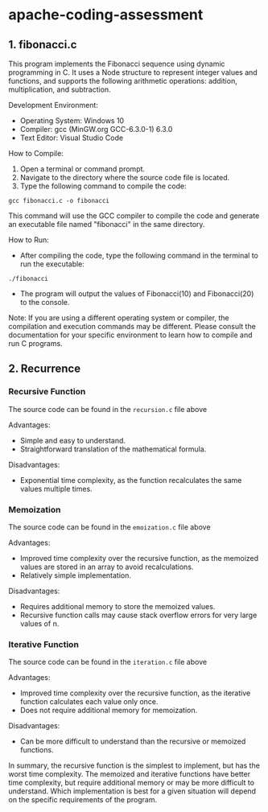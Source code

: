 # apache-coding-assessment

## 1. fibonacci.c
This program implements the Fibonacci sequence using dynamic programming in C. It uses a Node structure to represent integer values and functions, and supports the following arithmetic operations: addition, multiplication, and subtraction.

Development Environment:

-   Operating System: Windows 10
-   Compiler: gcc (MinGW.org GCC-6.3.0-1) 6.3.0
-   Text Editor: Visual Studio Code

How to Compile:

1.  Open a terminal or command prompt.
2.  Navigate to the directory where the source code file is located.
3.  Type the following command to compile the code:

`gcc fibonacci.c -o fibonacci`

This command will use the GCC compiler to compile the code and generate an executable file named "fibonacci" in the same directory.

How to Run:

-  After compiling the code, type the following command in the terminal to run the executable:

`./fibonacci`

-  The program will output the values of Fibonacci(10) and Fibonacci(20) to the console.

Note: If you are using a different operating system or compiler, the compilation and execution commands may be different. Please consult the documentation for your specific environment to learn how to compile and run C programs.

## 2. Recurrence
### Recursive Function

The source code can be found in the `recursion.c` file above

Advantages:

-   Simple and easy to understand.
-   Straightforward translation of the mathematical formula.

Disadvantages:

-   Exponential time complexity, as the function recalculates the same values multiple times.

### Memoization

The source code can be found in the `emoization.c` file above

Advantages:

-   Improved time complexity over the recursive function, as the memoized values are stored in an array to avoid recalculations.
-   Relatively simple implementation.

Disadvantages:

-   Requires additional memory to store the memoized values.
-   Recursive function calls may cause stack overflow errors for very large values of n.

### Iterative Function

The source code can be found in the `iteration.c` file above


Advantages:

-   Improved time complexity over the recursive function, as the iterative function calculates each value only once.
-   Does not require additional memory for memoization.

Disadvantages:

-   Can be more difficult to understand than the recursive or memoized functions.

In summary, the recursive function is the simplest to implement, but has the worst time complexity. The memoized and iterative functions have better time complexity, but require additional memory or may be more difficult to understand. Which implementation is best for a given situation will depend on the specific requirements of the program.
